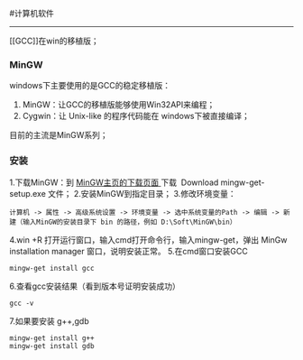 #计算机软件
***
[[GCC]]在win的移植版；

### MinGW
windows下主要使用的是GCC的稳定移植版：
1.  MinGW：让GCC的移植版能够使用Win32API来编程；
2.  Cygwin：让 Unix-like 的程序代码能在 windows下被直接编译；

目前的主流是MinGW系列；

### **安装**

1.下载MinGW：到 [MinGW主页的下载页面 ](https://osdn.net/projects/mingw/releases/) 下载  Download mingw-get-setup.exe 文件；
2.安装MinGW到指定目录；
3.修改环境变量：
```
计算机 -> 属性 -> 高级系统设置 -> 环境变量 -> 选中系统变量的Path -> 编辑 -> 新建（输入MinGW的安装目录下 bin 的路径，例如 D:\Soft\MinGW\bin）
```
4.win +R 打开运行窗口，输入cmd打开命令行，输入mingw-get，弹出 MinGw installation manager 窗口，说明安装正常。
5.在cmd窗口安装GCC
```
mingw-get install gcc
```
6.查看gcc安装结果（看到版本号证明安装成功）
```
gcc -v
```
7.如果要安装 g++,gdb
```
mingw-get install g++
mingw-get install gdb
```

